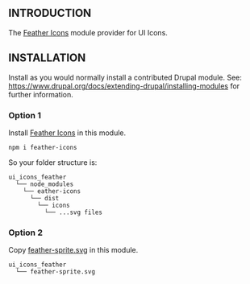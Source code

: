 ## INTRODUCTION

The [Feather Icons](https://feathericons.com/) module provider for UI Icons.

## INSTALLATION

Install as you would normally install a contributed Drupal module.
See: https://www.drupal.org/docs/extending-drupal/installing-modules for further
information.

### Option 1

Install [Feather Icons](https://www.npmjs.com/package/feather-icons) in this module.

```shell
npm i feather-icons
```

So your folder structure is:

```
ui_icons_feather
  └── node_modules
    └── eather-icons
      └── dist
        └── icons
          └── ...svg files
```

### Option 2

Copy [feather-sprite.svg](https://unpkg.com/feather-icons/dist/feather-sprite.svg)
in this module.

```
ui_icons_feather
  └── feather-sprite.svg
```